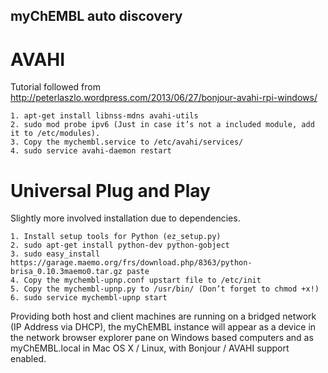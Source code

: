 ## myChEMBL auto discovery

# AVAHI

Tutorial followed from http://peterlaszlo.wordpress.com/2013/06/27/bonjour-avahi-rpi-windows/

	1. apt-get install libnss-mdns avahi-utils
	2. sudo mod probe ipv6 (Just in case it’s not a included module, add it to /etc/modules).
	3. Copy the mychembl.service to /etc/avahi/services/
	4. sudo service avahi-daemon restart

# Universal Plug and Play

Slightly more involved installation due to dependencies.

	1. Install setup tools for Python (ez_setup.py)
	2. sudo apt-get install python-dev python-gobject
	3. sudo easy_install https://garage.maemo.org/frs/download.php/8363/python-brisa_0.10.3maemo0.tar.gz paste
	4. Copy the mychembl-upnp.conf upstart file to /etc/init
	5. Copy the mychembl-upnp.py to /usr/bin/ (Don’t forget to chmod +x!)
	6. sudo service mychembl-upnp start


Providing both host and client machines are running on a bridged network (IP Address via DHCP), the myChEMBL instance will appear as a device in the network browser explorer pane on Windows based computers and as myChEMBL.local in Mac OS X / Linux, with Bonjour / AVAHI support enabled.


